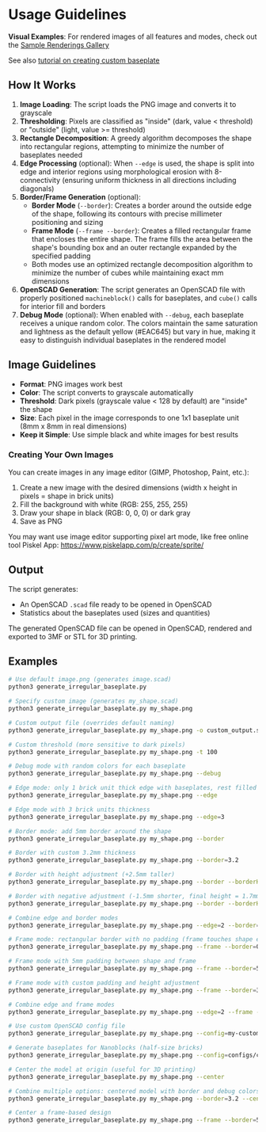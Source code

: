 # Usage Guidelines

**Visual Examples**: For rendered images of all features and modes, check out the [Sample Renderings Gallery](./GALLERY.md)

See also [tutorial on creating custom baseplate](./TUTORIAL.md)

## How It Works

1. **Image Loading**: The script loads the PNG image and converts it to grayscale
2. **Thresholding**: Pixels are classified as "inside" (dark, value < threshold) or "outside" (light, value >= threshold)
3. **Rectangle Decomposition**: A greedy algorithm decomposes the shape into rectangular regions, attempting to minimize the number of baseplates needed
4. **Edge Processing** (optional): When `--edge` is used, the shape is split into edge and interior regions using morphological erosion with 8-connectivity (ensuring uniform thickness in all directions including diagonals)
5. **Border/Frame Generation** (optional):
   - **Border Mode** (`--border`): Creates a border around the outside edge of the shape, following its contours with precise millimeter positioning and sizing
   - **Frame Mode** (`--frame --border`): Creates a filled rectangular frame that encloses the entire shape. The frame fills the area between the shape's bounding box and an outer rectangle expanded by the specified padding
   - Both modes use an optimized rectangle decomposition algorithm to minimize the number of cubes while maintaining exact mm dimensions
6. **OpenSCAD Generation**: The script generates an OpenSCAD file with properly positioned `machineblock()` calls for baseplates, and `cube()` calls for interior fill and borders
7. **Debug Mode** (optional): When enabled with `--debug`, each baseplate receives a unique random color. The colors maintain the same saturation and lightness as the default yellow (#EAC645) but vary in hue, making it easy to distinguish individual baseplates in the rendered model

## Image Guidelines

- **Format**: PNG images work best
- **Color**: The script converts to grayscale automatically
- **Threshold**: Dark pixels (grayscale value < 128 by default) are "inside" the shape
- **Size**: Each pixel in the image corresponds to one 1x1 baseplate unit (8mm x 8mm in real dimensions)
- **Keep it Simple**: Use simple black and white images for best results

### Creating Your Own Images

You can create images in any image editor (GIMP, Photoshop, Paint, etc.):

1. Create a new image with the desired dimensions (width x height in pixels = shape in brick units)
2. Fill the background with white (RGB: 255, 255, 255)
3. Draw your shape in black (RGB: 0, 0, 0) or dark gray
4. Save as PNG

You may want use image editor supporting pixel art mode, like free online tool Piskel App: https://www.piskelapp.com/p/create/sprite/

## Output

The script generates:
- An OpenSCAD `.scad` file ready to be opened in OpenSCAD
- Statistics about the baseplates used (sizes and quantities)

The generated OpenSCAD file can be opened in OpenSCAD, rendered and exported to 3MF or STL for 3D printing.

## Examples

```bash
# Use default image.png (generates image.scad)
python3 generate_irregular_baseplate.py

# Specify custom image (generates my_shape.scad)
python3 generate_irregular_baseplate.py my_shape.png

# Custom output file (overrides default naming)
python3 generate_irregular_baseplate.py my_shape.png -o custom_output.scad

# Custom threshold (more sensitive to dark pixels)
python3 generate_irregular_baseplate.py my_shape.png -t 100

# Debug mode with random colors for each baseplate
python3 generate_irregular_baseplate.py my_shape.png --debug

# Edge mode: only 1 brick unit thick edge with baseplates, rest filled with cubes
python3 generate_irregular_baseplate.py my_shape.png --edge

# Edge mode with 3 brick units thickness
python3 generate_irregular_baseplate.py my_shape.png --edge=3

# Border mode: add 5mm border around the shape
python3 generate_irregular_baseplate.py my_shape.png --border

# Border with custom 3.2mm thickness
python3 generate_irregular_baseplate.py my_shape.png --border=3.2

# Border with height adjustment (+2.5mm taller)
python3 generate_irregular_baseplate.py my_shape.png --border --borderHeightAdjust=2.5

# Border with negative adjustment (-1.5mm shorter, final height = 1.7mm)
python3 generate_irregular_baseplate.py my_shape.png --border --borderHeightAdjust=-1.5

# Combine edge and border modes
python3 generate_irregular_baseplate.py my_shape.png --edge=2 --border=4.5 --borderHeightAdjust=1.0

# Frame mode: rectangular border with no padding (frame touches shape edges)
python3 generate_irregular_baseplate.py my_shape.png --frame --border=0

# Frame mode with 5mm padding between shape and frame
python3 generate_irregular_baseplate.py my_shape.png --frame --border=5

# Frame mode with custom padding and height adjustment
python3 generate_irregular_baseplate.py my_shape.png --frame --border=3 --borderHeightAdjust=2.0

# Combine edge and frame modes
python3 generate_irregular_baseplate.py my_shape.png --edge=2 --frame --border=4.5

# Use custom OpenSCAD config file
python3 generate_irregular_baseplate.py my_shape.png --config=my-custom-config.scad

# Generate baseplates for Nanoblocks (half-size bricks)
python3 generate_irregular_baseplate.py my_shape.png --config=configs/config-nano.scad

# Center the model at origin (useful for 3D printing)
python3 generate_irregular_baseplate.py my_shape.png --center

# Combine multiple options: centered model with border and debug colors
python3 generate_irregular_baseplate.py my_shape.png --border=3.2 --center --debug

# Center a frame-based design
python3 generate_irregular_baseplate.py my_shape.png --frame --border=5 --center
```

